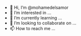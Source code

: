 - 👋 Hi, I’m @mohamedelsamor
- 👀 I’m interested in ...
- 🌱 I’m currently learning ...
- 💞️ I’m looking to collaborate on ...
- 📫 How to reach me ...

<!---
mohamedelsamor/mohamedelsamor is a ✨ special ✨ repository because its `README.md` (this file) appears on your GitHub profile.
You can click the Preview link to take a look at your changes.
--->
